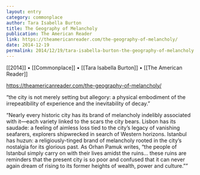 ```yaml
---
layout: entry
category: commonplace
author: Tara Isabella Burton
title: The Geography of Melancholy
publication: The American Reader
link: https://theamericanreader.com/the-geography-of-melancholy/
date: 2014-12-19
permalink: 2014/12/19/tara-isabella-burton-the-geography-of-melancholy
---
```


[[2014]] • [[Commonplace]] • [[Tara Isabella Burton]] • [[The American Reader]]

https://theamericanreader.com/the-geography-of-melancholy/

“the city is not merely setting but allegory: a physical embodiment of the irrepeatibility of experience and the inevitability of decay.”

“Nearly every historic city has its brand of melancholy indelibly associated with it—each variety linked to the scars the city bears. Lisbon has its saudade: a feeling of aimless loss tied to the city’s legacy of vanishing seafarers, explorers shipwrecked in search of Western horizons. Istanbul has huzun: a religiously-tinged brand of melancholy rooted in the city’s nostalgia for its glorious past. As Orhan Pamuk writes, “the people of Istanbul simply carry on with their lives amidst the ruins… these ruins are reminders that the present city is so poor and confused that it can never again dream of rising to its former heights of wealth, power and culture.””
